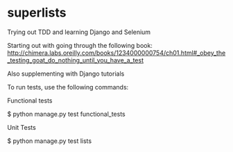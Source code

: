 # superlists
Trying out TDD and learning Django and Selenium

Starting out with going through the following book:
http://chimera.labs.oreilly.com/books/1234000000754/ch01.html#_obey_the_testing_goat_do_nothing_until_you_have_a_test

Also supplementing with Django tutorials

To run tests, use the following commands:

Functional tests

$ python manage.py test functional_tests

Unit Tests

$ python manage.py test lists

